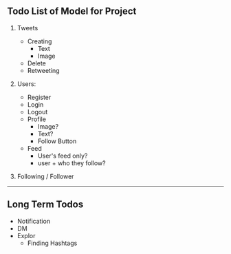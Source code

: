 ## Todo List of Model for Project

1. Tweets
    - Creating
        - Text
        - Image
    - Delete
    - Retweeting

2. Users:
    - Register
    - Login
    - Logout
    - Profile
        - Image?
        - Text?
        - Follow Button
    - Feed
        - User's feed only?
        - user + who they follow?



3. Following / Follower

---

## Long Term Todos
- Notification
- DM
- Explor
    - Finding Hashtags
